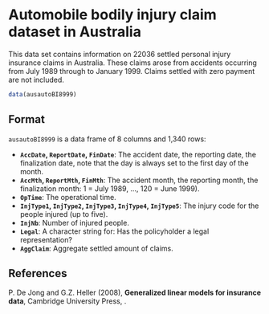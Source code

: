 # Automobile bodily injury claim dataset in Australia

This data set contains information on 22036 settled personal injury insurance claims in Australia. These claims arose from accidents occurring from July 1989 through to January 1999. Claims settled with zero payment are not included.

```r
data(ausautoBI8999)
```

## Format

`ausautoBI8999` is a data frame of 8 columns and 1,340 rows:

- **`AccDate`, `ReportDate`, `FinDate`**: The accident date, the reporting date, the finalization date, note that the day is always set to the first day of the month.
- **`AccMth`, `ReportMth`, `FinMth`**: The accident month, the reporting month, the finalization month: 1 = July 1989, ..., 120 = June 1999).
- **`OpTime`**: The operational time.
- **`InjType1`, `InjType2`, `InjType3`, `InjType4`, `InjType5`**: The injury code for the people injured (up to five).
- **`InjNb`**: Number of injured people.
- **`Legal`**: A character string for: Has the policyholder a legal representation?
- **`AggClaim`**: Aggregate settled amount of claims.

## References

P. De Jong and G.Z. Heller (2008), **Generalized linear models for insurance data**, Cambridge University Press, .
